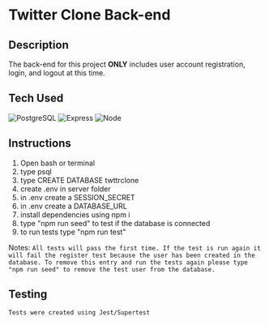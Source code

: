 # Twitter Clone Back-end

## Description

The back-end for this project **ONLY** includes user account registration, login, and logout at this time.

## Tech Used

![PostgreSQL](https://img.shields.io/badge/PostgreSQL-316192?style=for-the-badge&logo=postgresql&logoColor=white)
![Express](https://img.shields.io/badge/Express.js-000000?style=for-the-badge&logo=express&logoColor=white)
![Node](https://img.shields.io/badge/Node.js-339933?style=for-the-badge&logo=nodedotjs&logoColor=white)

## Instructions

1. Open bash or terminal
2. type psql
3. type CREATE DATABASE twttrclone
4. create .env in server folder
5. in .env create a SESSION_SECRET
6. in .env create a DATABASE_URL
7. install dependencies using npm i
8. type "npm run seed" to test if the database is connected
9. to run tests type "npm run test"

Notes: `All tests will pass the first time. If the test is run again it will fail the register test because the user has been created in the database. To remove this entry and run the tests again please type "npm run seed" to remove the test user from the database.`

## Testing

    Tests were created using Jest/Supertest
